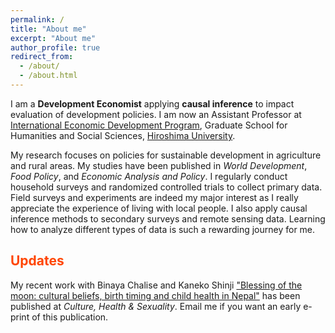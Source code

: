 ```yaml
---
permalink: /
title: "About me"
excerpt: "About me"
author_profile: true
redirect_from: 
  - /about/
  - /about.html
---
```


I am a **Development Economist** applying **causal inference** to impact evaluation of development policies.
I am now an Assistant Professor at [International Economic Development Program](https://www.hiroshima-u.ac.jp/en/gshs/staff/InternationalEconomicDevelopmentP), Graduate School for Humanities and Social Sciences, [Hiroshima University](https://www.hiroshima-u.ac.jp/en).

My research focuses on policies for sustainable development in agriculture and rural areas.
My studies have been published in *World Development*, *Food Policy*, and *Economic Analysis and Policy*.
I regularly conduct household surveys and randomized controlled trials to collect primary data.
Field surveys and experiments are indeed my major interest as I really appreciate the experience of living with local people. 
I also apply causal inference methods to secondary surveys and remote sensing data.
Learning how to analyze different types of data is such a rewarding journey for me.


<span style="color: orangered;">Updates</span>
------
My recent work with Binaya Chalise and Kaneko Shinji  ["Blessing of the moon: cultural beliefs, birth timing and child health in Nepal"](https://www.tandfonline.com/doi/abs/10.1080/13691058.2022.2111466?journalCode=tchs20) has been published at *Culture, Health & Sexuality*.
Email me if you want an early e-print of this publication.
